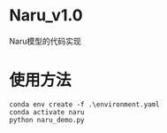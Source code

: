 # Naru_v1.0
Naru模型的代码实现
# 使用方法
```shell
conda env create -f .\environment.yaml
conda activate naru
python naru_demo.py
```